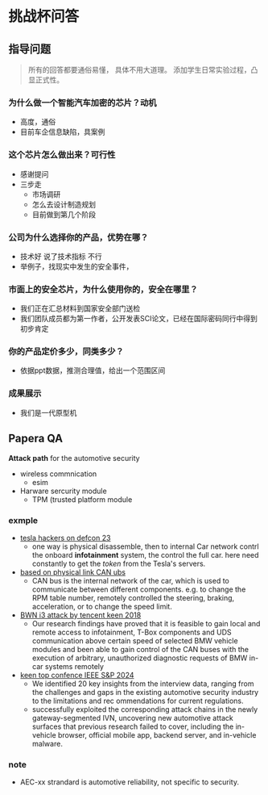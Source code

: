 # 挑战杯问答

## 指导问题

> 所有的回答都要通俗易懂， 具体不用大道理。
> 添加学生日常实验过程，凸显正式性。

### 为什么做一个智能汽车加密的芯片？动机

- 高度，通俗
- 目前车企信息缺陷，具案例

### 这个芯片怎么做出来？可行性

- 感谢提问
- 三步走
  - 市场调研
  - 怎么去设计制造规划
  - 目前做到第几个阶段

### 公司为什么选择你的产品，优势在哪？

- 技术好 说了技术指标 不行
- 举例子，找现实中发生的安全事件，

### 市面上的安全芯片，为什么使用你的，安全在哪里？

- 我们正在汇总材料到国家安全部门送检
- 我们团队成员都为第一作者，公开发表SCI论文，已经在国际密码同行中得到初步肯定

### 你的产品定价多少，同类多少？

- 依据ppt数据，推测合理值，给出一个范围区间

### 成果展示

- 我们是一代原型机

## Papera QA

**Attack path** for the automotive security

- wireless commnication
  - esim
- Harware sercurity module
  - TPM (trusted platform module

### exmple

- [tesla hackers on defcon 23](https://www.cnet.com/roadshow/news/tesla-hackers-explain-how-they-did-it-at-def-con-23/)
  - one way is physical disassemble, then to internal Car network contrl the onboard **infotainment** system, the control the full car. here need constantly to get the _token_ from the Tesla's servers.
- [based on physical link CAN ubs](https://www.freecodecamp.org/news/hacking-cars-a-guide-tutorial-on-how-to-hack-a-car-5eafcfbbb7ec)
  - CAN bus is the internal network of the car, which is used to communicate between different components. e.g. to change the RPM table number, remotely controlled the steering, braking, acceleration, or to change the speed limit.
- [BWN i3 attack by tencent keen 2018 ](https://keenlab.tencent.com/en/whitepapers/Experimental_Security_Assessment_of_BMW_Cars_by_KeenLab.pdf)
  - Our research findings have proved that it is feasible to gain local and remote access to infotainment, T-Box components and UDS communication above certain speed of selected BMW vehicle modules and been able to gain control of the CAN buses with the execution of arbitrary, unauthorized diagnostic requests of BMW in-car systems remotely
- [keen top confence IEEE S&P 2024](https://keenlab.tencent.com/zh/2023/11/27/2023-SP24-a-Practitioners-Perspective/)
  - We identified 20 key insights from the interview data, ranging from the challenges and gaps in the existing automotive security industry to the limitations and rec ommendations for current regulations.
  - successfully exploited the corresponding attack chains in the newly gateway-segmented IVN, uncovering new automotive attack surfaces that previous research failed to cover, including the in-vehicle browser, official mobile app, backend server, and in-vehicle malware.

### note

- AEC-xx strandard is automotive reliability, not specific to security.
